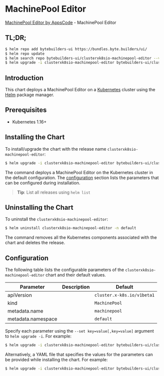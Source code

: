 # MachinePool Editor

[MachinePool Editor by AppsCode](https://byte.builders) - MachinePool Editor

## TL;DR;

```bash
$ helm repo add bytebuilders-ui https://bundles.byte.builders/ui/
$ helm repo update
$ helm search repo bytebuilders-ui/clusterxk8sio-machinepool-editor --version=v0.4.18
$ helm upgrade -i clusterxk8sio-machinepool-editor bytebuilders-ui/clusterxk8sio-machinepool-editor -n default --create-namespace --version=v0.4.18
```

## Introduction

This chart deploys a MachinePool Editor on a [Kubernetes](http://kubernetes.io) cluster using the [Helm](https://helm.sh) package manager.

## Prerequisites

- Kubernetes 1.16+

## Installing the Chart

To install/upgrade the chart with the release name `clusterxk8sio-machinepool-editor`:

```bash
$ helm upgrade -i clusterxk8sio-machinepool-editor bytebuilders-ui/clusterxk8sio-machinepool-editor -n default --create-namespace --version=v0.4.18
```

The command deploys a MachinePool Editor on the Kubernetes cluster in the default configuration. The [configuration](#configuration) section lists the parameters that can be configured during installation.

> **Tip**: List all releases using `helm list`

## Uninstalling the Chart

To uninstall the `clusterxk8sio-machinepool-editor`:

```bash
$ helm uninstall clusterxk8sio-machinepool-editor -n default
```

The command removes all the Kubernetes components associated with the chart and deletes the release.

## Configuration

The following table lists the configurable parameters of the `clusterxk8sio-machinepool-editor` chart and their default values.

|     Parameter      | Description |                Default                |
|--------------------|-------------|---------------------------------------|
| apiVersion         |             | <code>cluster.x-k8s.io/v1beta1</code> |
| kind               |             | <code>MachinePool</code>              |
| metadata.name      |             | <code>machinepool</code>              |
| metadata.namespace |             | <code>default</code>                  |


Specify each parameter using the `--set key=value[,key=value]` argument to `helm upgrade -i`. For example:

```bash
$ helm upgrade -i clusterxk8sio-machinepool-editor bytebuilders-ui/clusterxk8sio-machinepool-editor -n default --create-namespace --version=v0.4.18 --set apiVersion=cluster.x-k8s.io/v1beta1
```

Alternatively, a YAML file that specifies the values for the parameters can be provided while
installing the chart. For example:

```bash
$ helm upgrade -i clusterxk8sio-machinepool-editor bytebuilders-ui/clusterxk8sio-machinepool-editor -n default --create-namespace --version=v0.4.18 --values values.yaml
```
